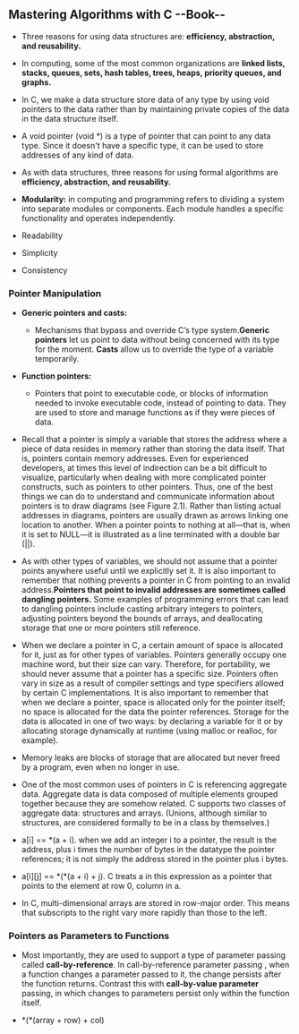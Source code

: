 ## Mastering Algorithms with C --Book-- 

* Three reasons for using data structures are: **efficiency, abstraction, and reusability.**

* In computing, some of the most common organizations are **linked lists, stacks, queues, sets, hash tables, trees, heaps, priority queues, and graphs.**

*  In C, we make a data structure store data of any type by using void pointers to the data rather than by maintaining private copies of the data in the data structure itself.

* A void pointer (void \*) is a type of pointer that can point to any data type. Since it doesn't have a specific type, it can be used to store addresses of any kind of data.

* As with data structures, three reasons for using formal algorithms are **efficiency, abstraction, and reusability.**

* **Modularity:** in computing and programming refers to dividing a system into separate modules or components. Each module handles a specific functionality and operates independently. 

* Readability

* Simplicity

* Consistency

### Pointer Manipulation

* **Generic pointers and casts:**
    - Mechanisms that bypass and override C’s type system.**Generic pointers** let us point to data without being concerned with its type for the moment. **Casts** allow us to override the type of a variable temporarily.

* **Function pointers:**
    - Pointers that point to executable code, or blocks of information needed to invoke executable code, instead of pointing to data. They are used to store and manage functions as if they were pieces of data.

* Recall that a pointer is simply a variable that stores the address where a piece of data resides in memory rather than storing the data itself. That is, pointers contain memory addresses. Even for experienced developers, at times this level of indirection can be a bit difficult to visualize, particularly when dealing with more complicated pointer constructs, such as pointers to other pointers. Thus, one of the best things we can do to understand and communicate information about pointers is to draw diagrams (see Figure 2.1). Rather than listing actual addresses in diagrams, pointers are usually drawn as arrows linking one location to another. When a pointer points to nothing at all—that is, when it is set to NULL—it is illustrated as a line terminated with a double bar (||).

* As with other types of variables, we should not assume that a pointer points anywhere useful until we explicitly set it. It is also important to remember that nothing prevents a pointer in C from pointing to an invalid address.**Pointers that point to invalid addresses are sometimes called dangling pointers.** Some examples of programming errors that can lead to dangling pointers include casting arbitrary integers to pointers, adjusting pointers beyond the bounds of arrays, and deallocating storage that one or more pointers still reference.

* When we declare a pointer in C, a certain amount of space is allocated for it, just as for other types of variables. Pointers generally occupy one machine word, but their size can vary. Therefore, for portability, we should never assume that a pointer has a specific size. Pointers often vary in size as a result of compiler settings and type specifiers allowed by certain C implementations. It is also important to remember that when we declare a pointer, space is allocated only for the pointer itself; no space is allocated for the data the pointer references. Storage for the data is allocated in one of two ways: by declaring a variable for it or by allocating storage dynamically at runtime (using malloc or realloc, for example).

* Memory leaks are blocks of storage that are allocated but never freed by a program, even when no longer in use. 

* One of the most common uses of pointers in C is referencing aggregate data. Aggregate data is data composed of multiple elements grouped together because they are somehow related. C supports two classes of aggregate data: structures and arrays. (Unions, although similar to structures, are considered formally to be in a class by themselves.) 

* a[i] == \*(a + i). when we add an integer i to a pointer, the result is the address, plus i times the number of bytes in the datatype the pointer references; it is not simply the address stored in the pointer plus i bytes. 

* a[i][j] == \*(\*(a + i) + j). C treats a in this expression as a pointer that points to the element at row 0, column in a.

* In C, multi-dimensional arrays are stored in row-major order. This means that subscripts to the right vary more rapidly than those to the left.

### Pointers as Parameters to Functions

* Most importantly, they are used to support a type of parameter passing called **call-by-reference**. In call-by-reference parameter passing , when a function changes a parameter passed to it, the change persists after the function returns. Contrast this with **call-by-value parameter** passing, in which changes to parameters persist only within the function itself.

* \*(\*(array + row) + col) 


